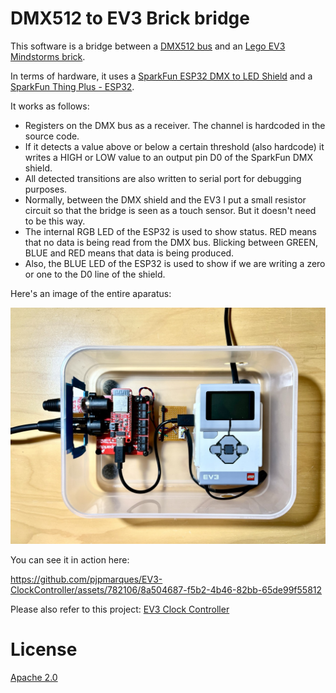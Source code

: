 
DMX512 to EV3 Brick bridge
===

This software is a bridge between a [DMX512 bus](https://en.wikipedia.org/wiki/DMX512) and an [Lego EV3 Mindstorms brick](https://en.wikipedia.org/wiki/Lego_Mindstorms_EV3).

In terms of hardware, it uses a [SparkFun ESP32 DMX to LED Shield](https://www.sparkfun.com/products/15110) and a [SparkFun Thing Plus - ESP32](https://www.sparkfun.com/products/15663).

It works as follows:

* Registers on the DMX bus as a receiver. The channel is hardcoded in the source code.
* If it detects a value above or below a certain threshold (also hardcode) it writes a HIGH or LOW value to an output pin D0 of the SparkFun DMX shield.
* All detected transitions are also written to serial port for debugging purposes.
* Normally, between the DMX shield and the EV3 I put a small resistor circuit so that the bridge is seen as a touch sensor. But it doesn't need to be this way.
* The internal RGB LED of the ESP32 is used to show status. RED means that no data is being read from the DMX bus. Blicking between GREEN, BLUE and RED means that data is being produced.
* Also, the BLUE LED of the ESP32 is used to show if we are writing a zero or one to the D0 line of the shield.

Here's an image of the entire aparatus:

![DMX512-EV3 Bridge in use](imgs/ClockProject.jpeg)

You can see it in action here:

https://github.com/pjpmarques/EV3-ClockController/assets/782106/8a504687-f5b2-4b46-82bb-65de99f55812

Please also refer to this project:
[EV3 Clock Controller](https://github.com/pjpmarques/EV3-ClockController)

License
===
[Apache 2.0](LICENSE.txt)
